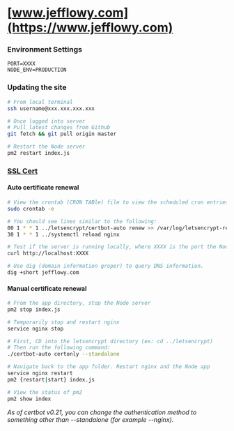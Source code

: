 # [www.jefflowy.com](https://www.jefflowy.com)

### Environment Settings
```
PORT=XXXX
NODE_ENV=PRODUCTION
```

### Updating the site

```bash
# From local terminal
ssh username@xxx.xxx.xxx.xxx

# Once logged into server
# Pull latest changes from Github
git fetch && git pull origin master

# Restart the Node server
pm2 restart index.js
```

### [SSL Cert](https://code.lengstorf.com/deploy-nodejs-ssl-digitalocean/)

#### Auto certificate renewal

```bash
# View the crontab (CRON TABle) file to view the scheduled cron entries.
sudo crontab -e

# You should see lines similar to the following:
00 1 * * 1 ../letsencrypt/certbot-auto renew >> /var/log/letsencrypt-renewal.log
30 1 * * 1 ../systemctl reload nginx

# Test if the server is running locally, where XXXX is the port the Node server is running on.
curl http://localhost:XXXX

# Use dig (domain information groper) to query DNS information.
dig +short jefflowy.com
```

#### Manual certificate renewal

``` bash
# From the app directory, stop the Node server
pm2 stop index.js

# Temporarily stop and restart nginx
service nginx stop

# First, CD into the letsencrypt directory (ex: cd ../letsencrypt)
# Then run the following command:
./certbot-auto certonly --standalone

# Navigate back to the app folder. Restart nginx and the Node app
service nginx restart
pm2 {restart|start} index.js

# View the status of pm2
pm2 show index
```

_As of certbot v0.21, you can change the authentication method to something other than --standalone (for example --nginx)._